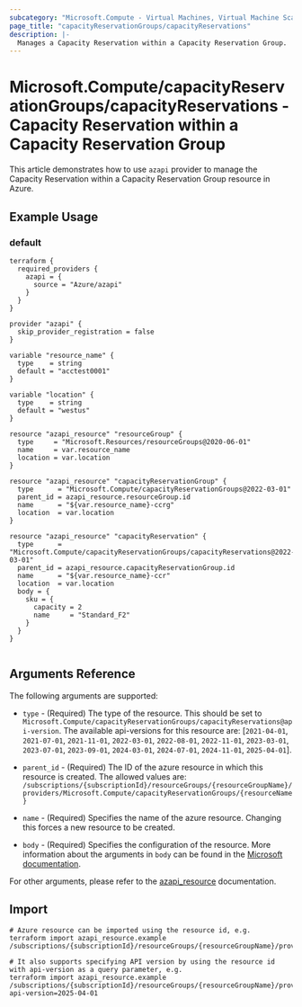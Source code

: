 ```yaml
---
subcategory: "Microsoft.Compute - Virtual Machines, Virtual Machine Scale Sets"
page_title: "capacityReservationGroups/capacityReservations"
description: |-
  Manages a Capacity Reservation within a Capacity Reservation Group.
---
```


# Microsoft.Compute/capacityReservationGroups/capacityReservations - Capacity Reservation within a Capacity Reservation Group

This article demonstrates how to use `azapi` provider to manage the Capacity Reservation within a Capacity Reservation Group resource in Azure.



## Example Usage

### default

```hcl
terraform {
  required_providers {
    azapi = {
      source = "Azure/azapi"
    }
  }
}

provider "azapi" {
  skip_provider_registration = false
}

variable "resource_name" {
  type    = string
  default = "acctest0001"
}

variable "location" {
  type    = string
  default = "westus"
}

resource "azapi_resource" "resourceGroup" {
  type     = "Microsoft.Resources/resourceGroups@2020-06-01"
  name     = var.resource_name
  location = var.location
}

resource "azapi_resource" "capacityReservationGroup" {
  type      = "Microsoft.Compute/capacityReservationGroups@2022-03-01"
  parent_id = azapi_resource.resourceGroup.id
  name      = "${var.resource_name}-ccrg"
  location  = var.location
}

resource "azapi_resource" "capacityReservation" {
  type      = "Microsoft.Compute/capacityReservationGroups/capacityReservations@2022-03-01"
  parent_id = azapi_resource.capacityReservationGroup.id
  name      = "${var.resource_name}-ccr"
  location  = var.location
  body = {
    sku = {
      capacity = 2
      name     = "Standard_F2"
    }
  }
}


```



## Arguments Reference

The following arguments are supported:

* `type` - (Required) The type of the resource. This should be set to `Microsoft.Compute/capacityReservationGroups/capacityReservations@api-version`. The available api-versions for this resource are: [`2021-04-01`, `2021-07-01`, `2021-11-01`, `2022-03-01`, `2022-08-01`, `2022-11-01`, `2023-03-01`, `2023-07-01`, `2023-09-01`, `2024-03-01`, `2024-07-01`, `2024-11-01`, `2025-04-01`].

* `parent_id` - (Required) The ID of the azure resource in which this resource is created. The allowed values are:  
  `/subscriptions/{subscriptionId}/resourceGroups/{resourceGroupName}/providers/Microsoft.Compute/capacityReservationGroups/{resourceName}`

* `name` - (Required) Specifies the name of the azure resource. Changing this forces a new resource to be created.

* `body` - (Required) Specifies the configuration of the resource. More information about the arguments in `body` can be found in the [Microsoft documentation](https://learn.microsoft.com/en-us/azure/templates/Microsoft.Compute/capacityReservationGroups/capacityReservations?pivots=deployment-language-terraform).

For other arguments, please refer to the [azapi_resource](https://registry.terraform.io/providers/Azure/azapi/latest/docs/resources/resource) documentation.

## Import

 ```shell
 # Azure resource can be imported using the resource id, e.g.
 terraform import azapi_resource.example /subscriptions/{subscriptionId}/resourceGroups/{resourceGroupName}/providers/Microsoft.Compute/capacityReservationGroups/{resourceName}/capacityReservations/{resourceName}
 
 # It also supports specifying API version by using the resource id with api-version as a query parameter, e.g.
 terraform import azapi_resource.example /subscriptions/{subscriptionId}/resourceGroups/{resourceGroupName}/providers/Microsoft.Compute/capacityReservationGroups/{resourceName}/capacityReservations/{resourceName}?api-version=2025-04-01
 ```
